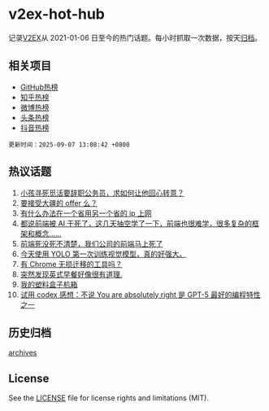 # v2ex-hot-hub

 记录[V2EX](https://www.v2ex.com/)从 2021-01-06 日至今的热门话题。每小时抓取一次数据，按天[归档](archives)。
 
 ## 相关项目

- [GitHub热榜](https://github.com/snaildev/github-hot-hub)
- [知乎热榜](https://github.com/snaildev/zhihu-hot-hub)
- [微博热榜](https://github.com/snaildev/weibo-hot-hub)
- [头条热榜](https://github.com/snaildev/toutiao-hot-hub)
- [抖音热榜](https://github.com/snaildev/douyin-hot-hub)


 `更新时间：2025-09-07 13:08:42 +0800`

## 热议话题

1. [小孩寻死觅活要辞职公务员，求如何让他回心转意？](https://www.v2ex.com/t/1157522)
1. [要接受大疆的 offer 么？](https://www.v2ex.com/t/1157517)
1. [有什么办法在一个省用另一个省的 ip 上网](https://www.v2ex.com/t/1157467)
1. [都说前端被 AI 干死了，这几天抽空学了一下，前端也很难学，很多复杂的框架和概念......](https://www.v2ex.com/t/1157479)
1. [前端死没死不清楚，我们公司的前端马上死了](https://www.v2ex.com/t/1157528)
1. [今天使用 YOLO 第一次训练视觉模型，真的好强大。](https://www.v2ex.com/t/1157495)
1. [有 Chrome 无损迁移的工具吗？](https://www.v2ex.com/t/1157526)
1. [突然发现英式早餐好像很有道理.](https://www.v2ex.com/t/1157549)
1. [我的塑料盒子机箱](https://www.v2ex.com/t/1157509)
1. [试用 codex 感想：不说 You are absolutely right 是 GPT-5 最好的编程特性之一](https://www.v2ex.com/t/1157529)

## 历史归档

[archives](archives)

## License

See the [LICENSE](LICENSE) file for license rights and limitations (MIT).
